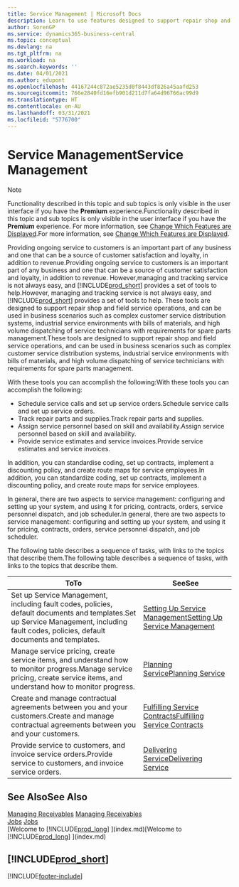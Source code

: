 ```yaml
---
title: Service Management | Microsoft Docs
description: Learn to use features designed to support repair shop and field service operations.
author: SorenGP
ms.service: dynamics365-business-central
ms.topic: conceptual
ms.devlang: na
ms.tgt_pltfrm: na
ms.workload: na
ms.search.keywords: ''
ms.date: 04/01/2021
ms.author: edupont
ms.openlocfilehash: 44167244c872ae5235d0f8443df826a45aafd253
ms.sourcegitcommit: 766e2840fd16efb901d211d7fa64d96766ac99d9
ms.translationtype: HT
ms.contentlocale: en-AU
ms.lasthandoff: 03/31/2021
ms.locfileid: "5776700"
---
```

# <a name="service-management"></a><span data-ttu-id="2a5da-103">Service Management</span><span class="sxs-lookup"><span data-stu-id="2a5da-103">Service Management</span></span>
> [!NOTE]
> <span data-ttu-id="2a5da-104">Functionality described in this topic and sub topics is only visible in the user interface if you have the **Premium** experience.</span><span class="sxs-lookup"><span data-stu-id="2a5da-104">Functionality described in this topic and sub topics is only visible in the user interface if you have the **Premium** experience.</span></span> <span data-ttu-id="2a5da-105">For more information, see [Change Which Features are Displayed](ui-experiences.md).</span><span class="sxs-lookup"><span data-stu-id="2a5da-105">For more information, see [Change Which Features are Displayed](ui-experiences.md).</span></span>

<span data-ttu-id="2a5da-106">Providing ongoing service to customers is an important part of any business and one that can be a source of customer satisfaction and loyalty, in addition to revenue.</span><span class="sxs-lookup"><span data-stu-id="2a5da-106">Providing ongoing service to customers is an important part of any business and one that can be a source of customer satisfaction and loyalty, in addition to revenue.</span></span> <span data-ttu-id="2a5da-107">However,managing and tracking service is not always easy, and [!INCLUDE[prod_short](includes/prod_short.md)] provides a set of tools to help.</span><span class="sxs-lookup"><span data-stu-id="2a5da-107">However, managing and tracking service is not always easy, and [!INCLUDE[prod_short](includes/prod_short.md)] provides a set of tools to help.</span></span> <span data-ttu-id="2a5da-108">These tools are designed to support repair shop and field service operations, and can be used in business scenarios such as complex customer service distribution systems, industrial service environments with bills of materials, and high volume dispatching of service technicians with requirements for spare parts management.</span><span class="sxs-lookup"><span data-stu-id="2a5da-108">These tools are designed to support repair shop and field service operations, and can be used in business scenarios such as complex customer service distribution systems, industrial service environments with bills of materials, and high volume dispatching of service technicians with requirements for spare parts management.</span></span>  

 <span data-ttu-id="2a5da-109">With these tools you can accomplish the following:</span><span class="sxs-lookup"><span data-stu-id="2a5da-109">With these tools you can accomplish the following:</span></span>  

* <span data-ttu-id="2a5da-110">Schedule service calls and set up service orders.</span><span class="sxs-lookup"><span data-stu-id="2a5da-110">Schedule service calls and set up service orders.</span></span>  
* <span data-ttu-id="2a5da-111">Track repair parts and supplies.</span><span class="sxs-lookup"><span data-stu-id="2a5da-111">Track repair parts and supplies.</span></span>  
* <span data-ttu-id="2a5da-112">Assign service personnel based on skill and availability.</span><span class="sxs-lookup"><span data-stu-id="2a5da-112">Assign service personnel based on skill and availability.</span></span>  
* <span data-ttu-id="2a5da-113">Provide service estimates and service invoices.</span><span class="sxs-lookup"><span data-stu-id="2a5da-113">Provide service estimates and service invoices.</span></span>  

<span data-ttu-id="2a5da-114">In addition, you can standardise coding, set up contracts, implement a discounting policy, and create route maps for service employees.</span><span class="sxs-lookup"><span data-stu-id="2a5da-114">In addition, you can standardize coding, set up contracts, implement a discounting policy, and create route maps for service employees.</span></span>  

<span data-ttu-id="2a5da-115">In general, there are two aspects to service management: configuring and setting up your system, and using it for pricing, contracts, orders, service personnel dispatch, and job scheduler.</span><span class="sxs-lookup"><span data-stu-id="2a5da-115">In general, there are two aspects to service management: configuring and setting up your system, and using it for pricing, contracts, orders, service personnel dispatch, and job scheduler.</span></span>  

<span data-ttu-id="2a5da-116">The following table describes a sequence of tasks, with links to the topics that describe them.</span><span class="sxs-lookup"><span data-stu-id="2a5da-116">The following table describes a sequence of tasks, with links to the topics that describe them.</span></span>   

|<span data-ttu-id="2a5da-117">**To**</span><span class="sxs-lookup"><span data-stu-id="2a5da-117">**To**</span></span>|<span data-ttu-id="2a5da-118">**See**</span><span class="sxs-lookup"><span data-stu-id="2a5da-118">**See**</span></span>|  
|------------|-------------|  
|<span data-ttu-id="2a5da-119">Set up Service Management, including fault codes, policies, default documents and templates.</span><span class="sxs-lookup"><span data-stu-id="2a5da-119">Set up Service Management, including fault codes, policies, default documents and templates.</span></span>|[<span data-ttu-id="2a5da-120">Setting Up Service Management</span><span class="sxs-lookup"><span data-stu-id="2a5da-120">Setting Up Service Management</span></span>](service-setup-service.md)|  
|<span data-ttu-id="2a5da-121">Manage service pricing, create service items, and understand how to monitor progress.</span><span class="sxs-lookup"><span data-stu-id="2a5da-121">Manage service pricing, create service items, and understand how to monitor progress.</span></span>|[<span data-ttu-id="2a5da-122">Planning Service</span><span class="sxs-lookup"><span data-stu-id="2a5da-122">Planning Service</span></span>](service-plan-service.md)|  
|<span data-ttu-id="2a5da-123">Create and manage contractual agreements between you and your customers.</span><span class="sxs-lookup"><span data-stu-id="2a5da-123">Create and manage contractual agreements between you and your customers.</span></span>|[<span data-ttu-id="2a5da-124">Fulfilling Service Contracts</span><span class="sxs-lookup"><span data-stu-id="2a5da-124">Fulfilling Service Contracts</span></span>](service-fulfill-service-contracts.md)|  
|<span data-ttu-id="2a5da-125">Provide service to customers, and invoice service orders.</span><span class="sxs-lookup"><span data-stu-id="2a5da-125">Provide service to customers, and invoice service orders.</span></span>|[<span data-ttu-id="2a5da-126">Delivering Service</span><span class="sxs-lookup"><span data-stu-id="2a5da-126">Delivering Service</span></span>](service-deliver-service.md)|  

## <a name="see-also"></a><span data-ttu-id="2a5da-127">See Also</span><span class="sxs-lookup"><span data-stu-id="2a5da-127">See Also</span></span>  
<span data-ttu-id="2a5da-128">[Managing Receivables](receivables-manage-receivables.md) </span><span class="sxs-lookup"><span data-stu-id="2a5da-128">[Managing Receivables](receivables-manage-receivables.md) </span></span>  
<span data-ttu-id="2a5da-129">[Jobs](projects-how-create-jobs.md) </span><span class="sxs-lookup"><span data-stu-id="2a5da-129">[Jobs](projects-how-create-jobs.md) </span></span>  
<span data-ttu-id="2a5da-130">[Welcome to [!INCLUDE[prod_long](includes/prod_long.md)] ](index.md)</span><span class="sxs-lookup"><span data-stu-id="2a5da-130">[Welcome to [!INCLUDE[prod_long](includes/prod_long.md)] ](index.md)</span></span>

## [!INCLUDE[prod_short](includes/free_trial_md.md)]  


[!INCLUDE[footer-include](includes/footer-banner.md)]